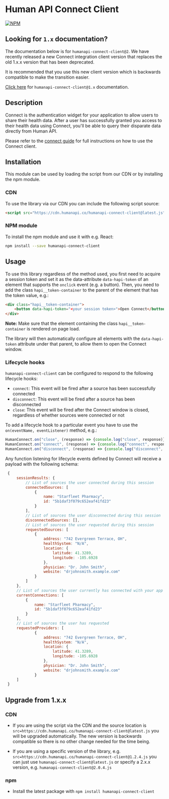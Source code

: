 # Human API Connect Client
[![NPM](https://nodei.co/npm/humanapi-connect-client.png)](https://nodei.co/npm/humanapi-connect-client/)

## Looking for `1.x` documentation?

The documentation below is for `humanapi-connect-client@2`. We have recently released a new Connect integration client version that replaces the old 1.x.x version that has been deprecated.

It is recommended that you use this new client version which is backwards compatible to make the transition easier.

[Click here](https://github.com/humanapi/connect-client/tree/4e5ab9ff1c41946f5320fbe3e457ce0e4b117caf) for `humanapi-connect-client@1.x` documentation.

## Description

Connect is the authentication widget for your application to allow users to share their health data. After a user has successfully granted you access to their health data using Connect, you'll be able to query their disparate data directly from Human API. 

Please refer to the [connect guide](http://myhealthdata.co/connect-guide) for full instructions on how to use the Connect client.

## Installation

This module can be used by loading the script from our CDN or by installing the npm module.

### CDN
To use the library via our CDN you can include the following script source:

```html
<script src="https://cdn.humanapi.co/humanapi-connect-client@latest.js">
```

### NPM module
To install the npm module and use it with e.g. React:

```sh
npm install --save humanapi-connect-client
```

## Usage

To use this library regardless of the method used, you first need to acquire a session token and set it as the data-attribute `data-hapi-token` of an element that supports the `onclick` event (e.g. a button). Then, you need to add the class `hapi__token-container` to the parent of the element that has the token value, e.g.: 

```html
<div class="hapi__token-container">
    <button data-hapi-token="<your session token>">Open Connect</button>
</div>
```

**Note:** Make sure that the element containing the class `hapi__token-container` is rendered on page load.

The library will then automatically configure all elements with the `data-hapi-token` attribute under that parent, to allow them to open the Connect window.

### Lifecycle hooks

`humanapi-connect-client` can be configured to respond to the following lifecycle hooks:
 
 - `connect`: This event will be fired after a source has been successfully connected
 - `disconnect`: This event will be fired after a source has been disconnected
 - `close`: This event will be fired after the Connect window is closed, regardless of whether sources were connected or not
 
 To add a lifecycle hook to a particular event you have to use the `on(eventName, eventListener)` method, e.g.:
 
 ```javascript
HumanConnect.on("close", (response) => {console.log("close", response)});
HumanConnect.on("connect", (response) => {console.log("connect", response)});
HumanConnect.on("disconnect", (response) => {console.log("disconnect", response)});
```
 
 Any function listening for lifecycle events defined by Connect will receive a payload with the following schema:
  
  ```javascript
   {
       sessionResults: {
           // List of sources the user connected during this session
           connectedSources: [
               {
                   name: "Starfleet Pharmacy",
                   id: "5b1daf3f079c652eaf41fd23"
               }
           ],
           // List of sources the user disconnected during this session
           disconnectedSources: [],
           // List of sources the user requested during this session
           requestedSources: [
               {
                   address: "742 Evergreen Terrace, OH",
                   healthSystem: "N/A",
                   location: {
                       latitude: 41.3289,
                       longitude: -105.6928
                   },
                   physician: "Dr. John Smith",
                   website: "drjohnsmith.example.com"
               }
           ]
       },
       // List of sources the user currently has connected with your app
       currentConnections: [
           {
               name: "Starfleet Pharmacy",
               id: "5b1daf3f079c652eaf41fd23"
           }
       ],
       // List of sources the user has requested
       requestedProviders: [
               {
                   address: "742 Evergreen Terrace, OH",
                   healthSystem: "N/A",
                   location: {
                       latitude: 41.3289,
                       longitude: -105.6928
                   },
                   physician: "Dr. John Smith",
                   website: "drjohnsmith.example.com"
               }
       ]
   }
   ```

## Upgrade from 1.x.x

### CDN
- If you are using the script via the CDN and the source location is `src=https://cdn.humanapi.co/humanapi-connect-client@latest.js` you will be upgraded automatically. The new version is backwards compatible so there is no other change needed for the time being.

- If you are using a specific version of the library, e.g. `src=https://cdn.humanapi.co/humanapi-connect-client@1.2.4.js` you can just use `humanapi-connect-client@latest.js` or specify a 2.x.x version, e.g. `humanapi-connect-client@2.0.4.js`

### npm
- Install the latest package with `npm install humanapi-connect-client`
